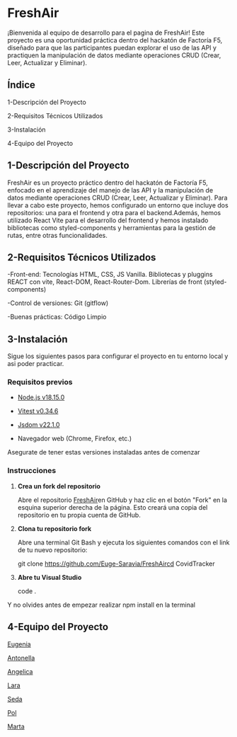 # FreshAir

¡Bienvenida al equipo de desarrollo para el pagina de FreshAir! Este proyecto es una oportunidad práctica dentro del hackatón de Factoría F5, diseñado para que las participantes puedan explorar el uso de las API y practiquen la manipulación de datos mediante operaciones CRUD (Crear, Leer, Actualizar y Eliminar).


## Índice

1-Descripción del Proyecto

2-Requisitos Técnicos Utilizados

3-Instalación

4-Equipo del Proyecto


## 1-Descripción del Proyecto

FreshAir es un proyecto práctico dentro del hackatón de Factoría F5, enfocado en el aprendizaje del manejo de las API  y la manipulación de datos mediante operaciones CRUD (Crear, Leer, Actualizar y Eliminar). Para llevar a cabo este proyecto, hemos configurado un entorno que incluye dos repositorios: una para el frontend y otra para el backend.Además, hemos utilizado React Vite para el desarrollo del frontend y hemos instalado bibliotecas como styled-components y herramientas para la gestión de rutas, entre otras funcionalidades.

## 2-Requisitos Técnicos Utilizados

-Front-end: Tecnologías HTML, CSS, JS Vanilla. Bibliotecas y pluggins REACT con vite, React-DOM, React-Router-Dom. Librerías de front (styled-components)

-Control de versiones: Git (gitflow)

-Buenas prácticas: Código Limpio


## 3-Instalación

Sigue los siguientes pasos para configurar el proyecto en tu entorno local y asi poder practicar.

### Requisitos previos
- [Node.js v18.15.0](https://nodejs.org/en/blog/release/v18.15.0/)
    
- [Vitest v0.34.6](https://github.com/vitestco/vitest/releases/tag/v0.34.6)
    
- [Jsdom v22.1.0](https://github.com/jsdom/jsdom/releases/tag/22.1.0)
    
- Navegador web (Chrome, Firefox, etc.)
    

Asegurate de tener estas versiones instaladas antes de comenzar

### Instrucciones


1. **Crea un fork del repositorio**
    
    Abre el repositorio [FreshAir](https://github.com/Euge-Saravia/FreshAir)en GitHub y haz clic en el botón "Fork" en la esquina superior derecha de la página. Esto creará una copia del repositorio en tu propia cuenta de GitHub.
    
2. **Clona tu repositorio fork**
    
    Abre una terminal Git Bash y ejecuta los siguientes comandos con el link de tu nuevo repositorio:
    
    git clone https://github.com/Euge-Saravia/FreshAircd CovidTracker
    
3. **Abre tu Visual Studio**
    
    code .
    

Y no olvides antes de empezar realizar npm install en la terminal

## 4-Equipo del Proyecto


[Eugenia](https://github.com/Euge-Saravia)

[Antonella](https://github.com/AntonellaEL)

[Angelica](https://github.com/Angelica2013)

[Lara](https://github.com/laradrb)

[Seda](https://github.com/Seda07)

[Pol](https://github.com/polBarco)

[Marta](https://github.com/pythonisamgm)
